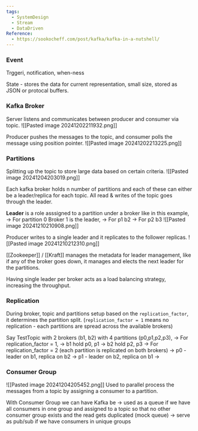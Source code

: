```yaml
---
tags:
  - SystemDesign
  - Stream
  - DataDriven
Reference:
  - https://sookocheff.com/post/kafka/kafka-in-a-nutshell/
---
```

### Event
Trggeri, notification, when-ness

State - stores the data for current representation, small size, stored as JSON or protocal buffers.

### Kafka Broker
Server listens and communicates between producer and consumer via topic.
![[Pasted image 20241202211932.png]]

Producer pushes the messages to the topic, and consumer polls the message using position pointer.
![[Pasted image 20241202213225.png]]

### Partitions
Splitting up the topic to store large data based on certain criteria.
![[Pasted image 20241204203019.png]]

Each kafka broker holds n number of partitions and each of these can either be a leader/replica for each topic. All read & writes of the topic goes through the leader. 

**Leader** is a role asssigned to a partition under a broker like in this example,
-> For partition 0 Broker 1 is the leader,
-> For p1 b2
-> For p2 b3
![[Pasted image 20241210210908.png]]

Producer writes to a single leader and it replicates to the follower replicas.
![[Pasted image 20241210212310.png]]

[[Zookeeper]] / [[Kraft]] manages the metadata for leader management, like if any of the broker goes down, it manages and elects the next leader for the partitions.

Having single leader per broker acts as a load balancing strategy, increasing the throughput.

### Replication
During broker, topic and partitions setup based on the `replication_factor`, it determines the partition split. (`replication_factor = 1` means no replication - each partitions are spread across the available brokers)

Say TestTopic with 2 brokers (b1, b2) with 4 partitions (p0,p1,p2,p3),
-> For replication_factor = 1,
	-> b1 hold p0, p1
	-> b2 hold p2, p3
-> For replication_factor = 2 (each partition is replicated on both brokers)
	-> p0 - leader on b1, replica on b2
	-> p1 - leader on b2, replica on b1
	-> 


### Consumer Group
![[Pasted image 20241204205452.png]]
Used to parallel process the messages from a topic by assigning a consumer to a partition.

With Consumer Group we can have Kafka be
-> used as a queue if we have all consumers in one group and assigned to a topic so that no other consumer group exists and the read gets duplicated (mock queue)
-> serve as pub/sub if we have consumers in unique groups

